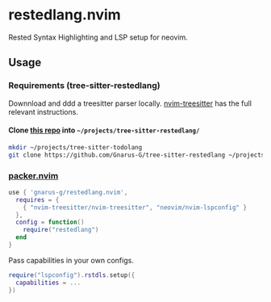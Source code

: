 # restedlang.nvim

Rested Syntax Highlighting and LSP setup for neovim.

## Usage

### Requirements (tree-sitter-restedlang)

Downnload and ddd a treesitter parser locally. [nvim-treesitter](https://github.com/nvim-treesitter/nvim-treesitter/?tab=readme-ov-file#adding-parsers) has the full relevant instructions.

#### Clone [this repo](https://github.com/Gnarus-G/tree-sitter-restedlang) into `~/projects/tree-sitter-restedlang/`

```sh
mkdir ~/projects/tree-sitter-todolang
git clone https://github.com/Gnarus-G/tree-sitter-restedlang ~/projects/tree-sitter-restedlang
```

### [packer.nvim](https://github.com/wbthomason/packer.nvim)

```lua
use { 'gnarus-g/restedlang.nvim',
  requires = {
    { "nvim-treesitter/nvim-treesitter", "neovim/nvim-lspconfig" }
  },
  config = function()
    require("restedlang")
  end
}
```

Pass capabilities in your own configs.

```lua
require("lspconfig").rstdls.setup({
  capabilities = ...
})
```
